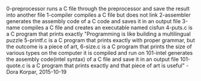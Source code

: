 0-preprocessor runs a C file through the preprocessor and save the result into another file
1-compiler compiles a C file but does not link
2-assembler generates the assembly code of a C code and saves it in an output file
3-name compiles a C file and creates an executable named cisfun
4-puts.c is a C program that prints exactly "Programming is like building a multilingual puzzle
5-printf.c is a C program that prints exactly with proper grammar, but the outcome is a piece of art,
6-size.c is a C program that prints the size of various types on the computer it is compiled and run on
101-intel generates the assembly code(intel syntax) of a C file and save it in an output file
101-quote.c is a C program that prints exactly and that piece of art is useful" - Dora Korpar, 2015-10-19
